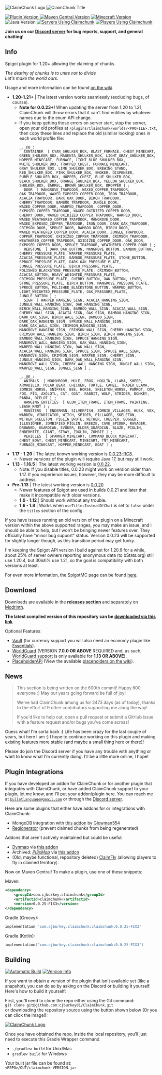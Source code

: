 ![ClaimChunk Logo](imgs/icon64.png)
![ClaimChunk Title](imgs/logo_carrier.png)

[![Plugin Version](https://img.shields.io/static/v1?label=Version&message=0.0.25-FIX3&color=blueviolet&style=for-the-badge)](https://github.com/cjburkey01/ClaimChunk/releases)
[![Maven Central Version](https://img.shields.io/maven-central/v/com.cjburkey.claimchunk/claimchunk?label=Maven%20Central&color=blueviolet&style=for-the-badge)](https://central.sonatype.com/artifact/com.cjburkey.claimchunk/claimchunk)
[![Minecraft Version](https://img.shields.io/static/v1?label=Spigot&message=1.21&color=blueviolet&style=for-the-badge)](https://www.spigotmc.org/resources/claimchunk.44458/)
![Java Version](https://img.shields.io/static/v1?label=Java&message=21&color=blueviolet&style=for-the-badge)
[![Servers Using Claimchunk](https://img.shields.io/bstats/servers/5179?label=Servers&color=cornflowerblue&style=for-the-badge)](https://bstats.org/plugin/bukkit/ClaimChunk)
[![Players Using Claimchunk](https://img.shields.io/bstats/players/5179?label=Players&color=cornflowerblue&style=for-the-badge)](https://bstats.org/plugin/bukkit/ClaimChunk)

**Join us on our [Discord server](https://discord.gg/swW8xX665Z) for bug reports, support, and general chatting!**

Info
----
Spigot plugin for 1.20+ allowing the claiming of chunks.

*The destiny of chunks is to unite not to divide*<br />
*Let's make the world ours.*

Usage and more information can be found [on the wiki](https://github.com/cjburkey01/ClaimChunk/wiki).

* **1.20-1.21+** | The latest version works seamlessly (excluding bugs, of course).
  * **Note for 0.0.23+**! When updating the server from 1.20 to 1.21, ClaimChunk will throw errors that it can't find entities by whatever names due to the enum API change.
  * If you keep getting those errors on server start, stop the server, open your old profiles at `/plugins/ClaimChunk/worlds/<PROFILE>.txt`, then copy these lines and replace the old (similar looking) ones in each world profile file:
    ```
    _._@B_:
      CONTAINER  [ CYAN_SHULKER_BOX, BLAST_FURNACE, CHEST_MINECART, GREEN_SHULKER_BOX, MAGENTA_SHULKER_BOX, LIGHT_GRAY_SHULKER_BOX, HOPPER_MINECART, FURNACE, LIGHT_BLUE_SHULKER_BOX, WHITE_SHULKER_BOX, TRAPPED_CHEST, FURNACE_MINECART, GRAY_SHULKER_BOX, LIME_SHULKER_BOX, BREWING_STAND, RED_SHULKER_BOX, PINK_SHULKER_BOX, SMOKER, DISPENSER, PURPLE_SHULKER_BOX, HOPPER, CHEST, BLUE_SHULKER_BOX, BLACK_SHULKER_BOX, ORANGE_SHULKER_BOX, YELLOW_SHULKER_BOX, SHULKER_BOX, BARREL, BROWN_SHULKER_BOX, DROPPER ] ;
      DOOR  [ MANGROVE_TRAPDOOR, WAXED_COPPER_TRAPDOOR, OAK_TRAPDOOR, WAXED_EXPOSED_COPPER_DOOR, IRON_TRAPDOOR, ACACIA_TRAPDOOR, DARK_OAK_DOOR, BIRCH_TRAPDOOR, CHERRY_TRAPDOOR, BAMBOO_TRAPDOOR, JUNGLE_DOOR, WAXED_COPPER_DOOR, WARPED_TRAPDOOR, COPPER_DOOR, EXPOSED_COPPER_TRAPDOOR, WAXED_OXIDIZED_COPPER_DOOR, CHERRY_DOOR, WAXED_OXIDIZED_COPPER_TRAPDOOR, WARPED_DOOR, WAXED_WEATHERED_COPPER_TRAPDOOR, MANGROVE_DOOR, WAXED_EXPOSED_COPPER_TRAPDOOR, IRON_DOOR, DARK_OAK_TRAPDOOR, CRIMSON_DOOR, SPRUCE_DOOR, BAMBOO_DOOR, BIRCH_DOOR, WAXED_WEATHERED_COPPER_DOOR, ACACIA_DOOR, JUNGLE_TRAPDOOR, COPPER_TRAPDOOR, OXIDIZED_COPPER_TRAPDOOR, CRIMSON_TRAPDOOR, WEATHERED_COPPER_TRAPDOOR, OXIDIZED_COPPER_DOOR, OAK_DOOR, EXPOSED_COPPER_DOOR, SPRUCE_TRAPDOOR, WEATHERED_COPPER_DOOR ] ;
      REDSTONE  [ DARK_OAK_BUTTON, MANGROVE_BUTTON, BAMBOO_BUTTON, CHERRY_PRESSURE_PLATE, WARPED_PRESSURE_PLATE, ACACIA_PRESSURE_PLATE, BAMBOO_PRESSURE_PLATE, STONE_BUTTON, SPRUCE_PRESSURE_PLATE, DARK_OAK_PRESSURE_PLATE, JUNGLE_PRESSURE_PLATE, BIRCH_PRESSURE_PLATE, POLISHED_BLACKSTONE_PRESSURE_PLATE, CRIMSON_BUTTON, ACACIA_BUTTON, HEAVY_WEIGHTED_PRESSURE_PLATE, CRIMSON_PRESSURE_PLATE, CHERRY_BUTTON, OAK_BUTTON, LEVER, STONE_PRESSURE_PLATE, BIRCH_BUTTON, MANGROVE_PRESSURE_PLATE, SPRUCE_BUTTON, POLISHED_BLACKSTONE_BUTTON, WARPED_BUTTON, LIGHT_WEIGHTED_PRESSURE_PLATE, OAK_PRESSURE_PLATE, JUNGLE_BUTTON ] ;
      SIGN  [ WARPED_HANGING_SIGN, ACACIA_HANGING_SIGN, JUNGLE_WALL_HANGING_SIGN, OAK_HANGING_SIGN, BIRCH_WALL_HANGING_SIGN, BAMBOO_WALL_SIGN, ACACIA_WALL_SIGN, CHERRY_WALL_SIGN, ACACIA_SIGN, OAK_SIGN, BAMBOO_HANGING_SIGN, DARK_OAK_SIGN, BIRCH_WALL_SIGN, BAMBOO_SIGN, DARK_OAK_HANGING_SIGN, SPRUCE_WALL_HANGING_SIGN, DARK_OAK_WALL_SIGN, CRIMSON_HANGING_SIGN, MANGROVE_HANGING_SIGN, CRIMSON_WALL_SIGN, CHERRY_HANGING_SIGN, CRIMSON_WALL_HANGING_SIGN, BIRCH_SIGN, BIRCH_HANGING_SIGN, BAMBOO_WALL_HANGING_SIGN, SPRUCE_HANGING_SIGN, MANGROVE_WALL_HANGING_SIGN, OAK_WALL_HANGING_SIGN, WARPED_WALL_HANGING_SIGN, OAK_WALL_SIGN, ACACIA_WALL_HANGING_SIGN, SPRUCE_SIGN, SPRUCE_WALL_SIGN, MANGROVE_SIGN, CRIMSON_SIGN, WARPED_SIGN, CHERRY_SIGN, JUNGLE_HANGING_SIGN, DARK_OAK_WALL_HANGING_SIGN, MANGROVE_WALL_SIGN, CHERRY_WALL_HANGING_SIGN, JUNGLE_WALL_SIGN, WARPED_WALL_SIGN, JUNGLE_SIGN ] ;
    
    _._@E_:
      ANIMALS  [ MOOSHROOM, MULE, FROG, HOGLIN, LLAMA, SHEEP, ARMADILLO, POLAR_BEAR, CHICKEN, TURTLE, CAMEL, TRADER_LLAMA, ZOMBIE_HORSE, SNIFFER, BEE, HORSE, SKELETON_HORSE, PARROT, COW, FOX, PIG, AXOLOTL, CAT, GOAT, RABBIT, WOLF, STRIDER, DONKEY, PANDA, OCELOT ] ;
      HANGING_ENTITIES  [ GLOW_ITEM_FRAME, ITEM_FRAME, PAINTING, LEASH_KNOT ] ;
      MONSTERS  [ ENDERMAN, SILVERFISH, ZOMBIE_VILLAGER, HUSK, VEX, WARDEN, VINDICATOR, WITCH, SPIDER, PILLAGER, SKELETON, WITHER_SKELETON, PIGLIN_BRUTE, WITHER, CREEPER, BOGGED, ILLUSIONER, ZOMBIFIED_PIGLIN, BREEZE, CAVE_SPIDER, RAVAGER, DROWNED, GUARDIAN, EVOKER, ELDER_GUARDIAN, BLAZE, PIGLIN, ENDERMITE, GIANT, STRAY, ZOGLIN, ZOMBIE ] ;
      VEHICLES  [ SPAWNER_MINECART, COMMAND_BLOCK_MINECART, CHEST_BOAT, CHEST_MINECART, MINECART, TNT_MINECART, FURNACE_MINECART, HOPPER_MINECART, BOAT ] ;
    ```
* **1.17 - 1.20** | The latest *known* working version is [0.0.23-RC8](https://github.com/cjburkey01/ClaimChunk/releases/tag/0.0.23-RC8).
  * Newer versions of the plugin will require Java 17, but may still work.
* **1.13 - 1.16.5** | The latest working version is [0.0.22](https://github.com/cjburkey01/ClaimChunk/releases/tag/0.0.22).
  * Note: If you disable titles, 0.0.23 might work on version older than 1.17. If you experience issues, however, they may be more difficult to address.
* **Pre-1.13** | The latest working version is [0.0.20](https://github.com/cjburkey01/ClaimChunk/releases/tag/0.0.20)
  * Newer features of Spigot are used in builds 0.0.21 and later that make it incompatible with older versions.
  * **1.9 - 1.12** | Should work without any trouble.
  * **1.6 - 1.8** | Works when `useTitlesInsteadOfChat` is set to `false` under the `titles` section of the config.

If you have issues running an old version of the plugin on a Minecraft version within the above supported ranges, you 
may make an issue, and I should be able to help, but I won't be bringing newer features over. They officially have 
"minor bug support" status. Version 0.0.23 will be supported for slightly longer though, as this transition period may 
get funky.

I'm keeping the Spigot API version I build against for 1.20.6 for a while, about 25% of server owners reporting 
anonymous data (to bStats.org) still use 1.20.4, but 30ish% use 1.21, so the goal is compatibility with both versions at least.

For even more information, the SpigotMC page can be found [here](https://www.spigotmc.org/resources/claimchunk.44458/).

Download
--------
Downloads are available in the [**releases section**](https://github.com/cjburkey01/ClaimChunk/releases) and separately on [Modrinth](https://modrinth.com/plugin/claimchunk).

**The latest compiled version of this repository can be [downloaded via this link](https://nightly.link/cjburkey01/ClaimChunk/workflows/gradle/main/ClaimChunk.zip)**.

Optional Features:
* [Vault](https://www.spigotmc.org/resources/vault.34315/) (for currency support you will also need an economy plugin like [Essentials](https://www.spigotmc.org/resources/essentialsx.9089/)).
* [WorldGuard](https://dev.bukkit.org/projects/worldguard) (VERSION **7.0.0 OR ABOVE** REQUIRED and, as such, [WorldGuard support](https://github.com/cjburkey01/ClaimChunk/wiki/WorldGuard-Integration) is only available for **1.13 OR ABOVE**).
* [PlaceholderAPI](https://www.spigotmc.org/resources/placeholderapi.6245/) (View the available [placeholders on the wiki](https://github.com/cjburkey01/ClaimChunk/wiki/Placeholder-API-Integration)).

News
----
> This section is being written on the 600th commit! Happy 600 everyone :) May our years going forward be full of joy!
> 
> We've had ClaimChunk among us for 2473 days (as of today), thanks to the effort of 9 other contributors supporting me along the way!
> 
> If you'd like to help out, open a pull request or submit a GitHub issue with a feature request and/or bugs you've come across!

Guess what! I'm sorta back :) Life has been crazy for the last couple of years, but here I am :)
I hope to continue working on this plugin and making existing features more stable (and maybe a
small thing here or there)!

Please do join the Discord server if you have any trouble with anything or want to know what I'm currently doing. I'll 
be a little more online, I hope!

Plugin Integrations
-------------------
If you have developed an addon for ClaimChunk or for another plugin that integrates with ClaimChunk, or have added 
ClaimChunk support to your plugin, let me know, and I'll put your addon/plugin here. You can reach me at 
[`bulletlanguage@gmail.com`](mailto:bulletlanguage@gmail.com) or through the [Discord server](https://discord.gg/swW8xX665Z).

Here are some plugins that either have addons for or integrations with ClaimChunk:
* MongoDB integration with [this addon](https://github.com/LowBudgetCraft/ClaimChunkMongoDB) by [Glowman554](https://github.com/Glowman554)
* [Regionerator](https://www.spigotmc.org/resources/regionerator.12219/) (prevent claimed chunks from being regenerated)

Addons that aren't actively maintained but could be useful:
* [Dynmap](https://www.spigotmc.org/resources/dynmap.274/) via [this addon](https://www.spigotmc.org/resources/dynmap-claimchunk.71093/)
* Archived: [*Pl3xMap*](https://github.com/pl3xgaming/Pl3xMap) via [this addon](https://github.com/pl3xgaming/Pl3xMap-ClaimChunk)
* (Old, maybe functional, repository deleted) [ClaimFly](https://www.spigotmc.org/resources/claimfly-claimchunk-addon-1-18-x.99189/) (allowing players to fly in claimed territory).

Now on Maven Central! To make a plugin, use one of these snippets:

Maven:

```xml
<dependency>
    <groupId>com.cjburkey.claimchunk</groupId>
    <artifactId>claimchunk</artifactId>
    <version>0.0.25-FIX3</version>
</dependency>
```

Gradle (Groovy):

```groovy
implementation 'com.cjburkey.claimchunk:claimchunk:0.0.25-FIX3'
```

Gradle (Kotlin):

```kotlin
implementation("com.cjburkey.claimchunk:claimchunk:0.0.25-FIX3")
```

Building
--------
[![Automatic Build](https://img.shields.io/github/actions/workflow/status/cjburkey01/ClaimChunk/gradle.yml?branch=main&style=for-the-badge)](https://claimchunk.cjburkey.com/server/Downloads.html#snapshot-downloads)
[![Version Info](https://img.shields.io/static/v1?label=Repository%20Version&message=0.0.26&color=ff5555&style=for-the-badge)](https://github.com/cjburkey01/ClaimChunk/archive/main.zip)

If you want to obtain a version of the plugin that isn't available yet (like a snapshot), you can do so by asking on the 
Discord or building it yourself. Here's how to build it yourself:

First, you'll need to clone the repo either using the Git command:<br />
`git clone git@github.com:cjburkey01/ClaimChunk.git`<br />
or downloading the repository source using the button shown below (Or you can click the image!):

[![ClaimChunk Logo](imgs/github-download-source.png)](https://github.com/cjburkey01/ClaimChunk/archive/refs/heads/main.zip)

Once you have obtained the repo, inside the local repository, you'll just need to execute this Gradle Wrapper command:
* `./gradlew build` for Unix/Mac
* `gradlew build` for Windows

Your built jar file can be found at:<br />
`<REPO>/OUT/claimchunk-VERSION.jar`
